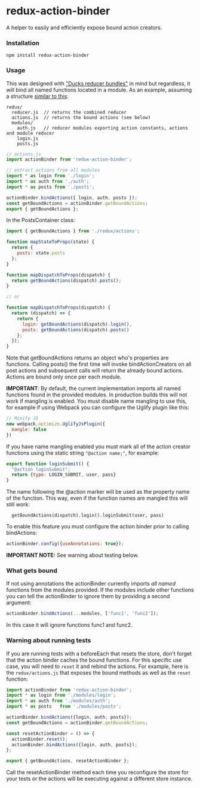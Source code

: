 # redux-action-binder
A helper to easily and efficiently expose bound action creators.

### Installation
```
npm install redux-action-binder
```
### Usage

This was designed with ["Ducks reducer bundles"](https://github.com/erikras/ducks-modular-redux) in mind but regardless, it will bind all named functions located in a module. As an example, assuming a structure [similar to this](https://github.com/erikras/react-redux-universal-hot-example/tree/master/src/redux):

```
redux/
  reducer.js  // returns the combined reducer
  actions.js  // returns the bound actions (see below)
  modules/
    auth.js   // reducer modules exporting action constants, actions and module reducer
    login.js
    posts.js
```

```javascript
// actions.js
import actionBinder from 'redux-action-binder';

// extract actions from all modules
import * as login from './login';
import * as auth from './auth';
import * as posts from './posts';

actionBinder.bindActions({ login, auth, posts });
const getBoundActions = actionBinder.getBoundActions;
export { getBoundActions };
```

In the PostsContainer class:
```javascript
import { getBoundActions } from './redux/actions';

function mapStateToProps(state) {
  return {
    posts: state.posts
  };
}

function mapDispatchToProps(dispatch) {
  return getBoundActions(dispatch).posts();
}

// or

function mapDispatchToProps(dispatch) {
  return (dispatch) => {
    return {
      login: getBoundActions(dispatch).login(),
      posts: getBoundActions(dispatch).posts()
    };  
  });  
}
```
Note that getBoundActions returns an object who's properties are functions. Calling posts() the first time will invoke bindActionCreators on all post actions and subsequent calls will return the already bound actions. Actions are bound only once per each module.

**IMPORTANT**: By default, the current implementation imports all named functions found in the provided modules. In production builds this will not work if mangling is enabled. You must disable name mangling to use this, for example if using Webpack you can configure the Uglify plugin like this:

```javascript
// Minify JS
new webpack.optimize.UglifyJsPlugin({
  mangle: false
})
```

If you have name mangling enabled you must mark all of the action creator functions using the static string ```"@action name;"```, for example:

```javascript
export function loginSubmit() {
  "@action loginSubmit";
  return {type: LOGIN_SUBMIT, user, pass}
}
```
The name following the @action marker will be used as the property name of the function. This way, even if the function names are mangled this will still work:
```
  getBoundActions(dispatch).login().loginSubmit(user, pass)
```

To enable this feature you must configure the action binder prior to calling bindActions:
```javascript
actionBinder.config({useAnnotations: true});
```


**IMPORTANT NOTE:** See warning about testing below.

### What gets bound
If not using annotations the actionBinder currently imports *all named* functions from the modules provided. If the modules include other functions you can tell the actionBinder to ignore them by providing a second argument:

```javascript
actionBinder.bindActions(...modules, ['func1', 'func2']);
```
In this case it will ignore functions func1 and func2.

### Warning about running tests
If you are running tests with a beforeEach that resets the store, don't forget that the action binder caches the bound functions. For this specific use case, you will need to ```reset``` it and rebind the actions. For example, here is the ```redux/actions.js``` that exposes the bound methods as well as the ```reset``` function:

```javascript
import actionBinder from 'redux-action-binder';
import * as login from './modules/login';
import * as auth from './modules/auth';
import * as posts   from './modules/posts';

actionBinder.bindActions({login, auth, posts});
const getBoundActions = actionBinder.getBoundActions;

const resetActionBinder = () => {
  actionBinder.reset();
  actionBinder.bindActions({login, auth, posts});
};

export { getBoundActions, resetActionBinder };
```
Call the resetActionBinder method each time you reconfigure the store for your tests or the actions will be executing against a different store instance.
